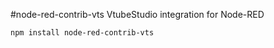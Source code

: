 #node-red-contrib-vts
VtubeStudio integration for Node-RED

```shell
npm install node-red-contrib-vts
```